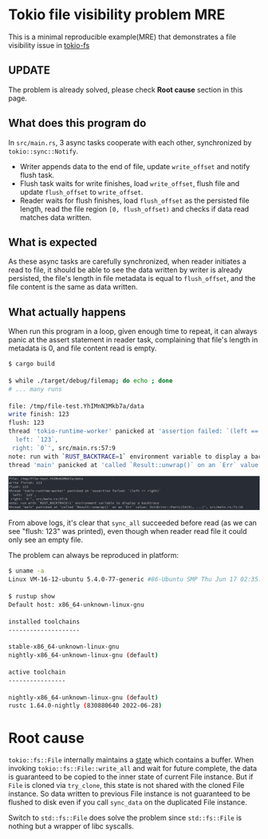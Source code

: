 # Tokio file visibility problem MRE

This is a minimal reproducible example(MRE) that demonstrates a file visibility issue
in [tokio-fs](https://docs.rs/tokio/0.1.22/tokio/fs/index.html)

## UPDATE

The problem is already solved, please check **Root cause** section in this page.


## What does this program do

In `src/main.rs`, 3 async tasks cooperate with each other, synchronized by `tokio::sync::Notify`.

- Writer appends data to the end of file, update `write_offset` and notify flush task.
- Flush task waits for write finishes, load `write_offset`, flush file and update `flush_offset` to `write_offset`.
- Reader waits for flush finishes, load `flush_offset` as the persisted file length, read the file
  region `[0, flush_offset)` and checks if data read matches data written.

## What is expected

As these async tasks are carefully synchronized, when reader initiates a read to file,
it should be able to see the data written by writer is already persisted, the file's length
in file metadata is equal to `flush_offset`, and the file content is the same as data written.

## What actually happens

When run this program in a loop, given enough time to repeat, it can always panic at the assert statement in reader
task,
complaining that file's length in metadata is 0, and file content read is empty.

```bash
$ cargo build

$ while ./target/debug/filemap; do echo ; done
# ... many runs

file: /tmp/file-test.YhIMnN3Mkb7a/data
write finish: 123
flush: 123
thread 'tokio-runtime-worker' panicked at 'assertion failed: `(left == right)`
  left: `123`,
 right: `0`', src/main.rs:57:9
note: run with `RUST_BACKTRACE=1` environment variable to display a backtrace
thread 'main' panicked at 'called `Result::unwrap()` on an `Err` value: JoinError::Panic(Id(9), ...)', src/main.rs:71:18

```

![panic](./assets/imgs/panic.png)

From above logs, it's clear that `sync_all` succeeded before read (as we can see "flush: 123" was printed),
even though when reader read file it could only see an empty file.

The problem can always be reproduced in platform:

```bash
$ uname -a
Linux VM-16-12-ubuntu 5.4.0-77-generic #86-Ubuntu SMP Thu Jun 17 02:35:03 UTC 2021 x86_64 x86_64 x86_64 GNU/Linux

$ rustup show
Default host: x86_64-unknown-linux-gnu

installed toolchains
--------------------

stable-x86_64-unknown-linux-gnu
nightly-x86_64-unknown-linux-gnu (default)

active toolchain
----------------

nightly-x86_64-unknown-linux-gnu (default)
rustc 1.64.0-nightly (830880640 2022-06-28)
```

# Root cause

`tokio::fs::File` internally maintains a [state](https://github.com/tokio-rs/tokio/blob/master/tokio/src/fs/file.rs#L639) which contains a buffer. When invoking `tokio::fs::File::write_all` and wait for future complete, the data is guaranteed to be copied to the inner state of current File instance. But if `File` is cloned via `try_clone`, this state is not shared with the cloned File instance. So data written to previous File instance is not guaranteed to be flushed to disk even if you call `sync_data` on the duplicated File instance.

Switch to `std::fs::File` does solve the problem since `std::fs::File` is nothing but a wrapper of libc syscalls.
